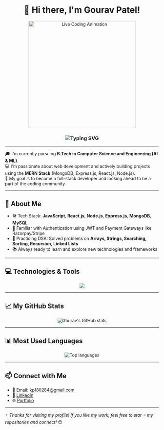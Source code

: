 <h1 align="center">👋 Hi there, I'm <strong>Gourav Patel</strong>!</h1>

<p align="center">
  <img src="https://gifdb.com/images/high/coding-girl-animation-fe7t4gejurmtof8v.gif" width="350" alt="Live Coding Animation">
</p>

<h3 align="center">
  <img src="https://readme-typing-svg.herokuapp.com?font=Fira+Code&size=24&pause=1000&color=F75C7E&center=true&width=600&lines=Welcome+to+my+GitHub+profile!;I'm+a+Frontend+Developer;I'm+a+Backend+Developer;I'm+a+MERN+Stack+Developer;I'm+a+Full+Stack+Developer" alt="Typing SVG" />
</h3>

---

🎓 I'm currently pursuing **B.Tech in Computer Science and Engineering (AI & ML)**.  
💻 I'm passionate about web development and actively building projects using the **MERN Stack** (MongoDB, Express.js, React.js, Node.js).  
🚀 My goal is to become a full-stack developer and looking ahead to be a part of the coding community.

---

## 🌟 About Me
- 🛠️ Tech Stack: **JavaScript**, **React.js**, **Node.js**, **Express.js**, **MongoDB**, **MySQL**
- 🔐 Familiar with Authentication using JWT and Payment Gateways like Razorpay/Stripe
- 🧠 Practicing DSA: Solved problems on **Arrays, Strings, Searching, Sorting, Recursion, Linked Lists**
- 📚 Always ready to learn and explore new technologies and frameworks

---

## 💻 Technologies & Tools

<p align="center">
  <img src="https://skillicons.dev/icons?i=html,css,js,react,nodejs,express,mongodb,mysql,github,git,bootstrap,vscode,postman,c,cpp,python,application programming interface,firebase, mongodb atlas,redux" />
</p>

---

## 📈 My GitHub Stats

<p align="center">
  <img src="https://github-readme-stats.vercel.app/api?username=Gouravpatel007&show_icons=true&theme=radical" alt="Gourav's GitHub stats" />
</p>

---

## 📊 Most Used Languages

<p align="center">
  <img src="https://github-readme-stats.vercel.app/api/top-langs/?username=Gouravpatel007&layout=compact&theme=tokyonight" alt="Top languages" />
</p>

---

## 📫 Connect with Me

- 📧 Email: kp180284@gmail.com  
- 💼 [LinkedIn](https://www.linkedin.com/in/gourav12patel)  
- 🌐 [Portfolio](https://portfolio-1my.netlify.app/)

---

⭐️ *Thanks for visiting my profile! If you like my work, feel free to star ⭐ my repositories and connect!* 😊
